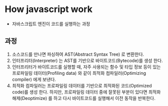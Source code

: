 # How javascript work

- 자바스크립트 엔진이 코드를 실행하는 과정

## 과정

1. 소스코드를 만나면 파싱하여 AST(Abstract Syntax Tree) 로 변환한다.
2. 인터프리터(Interpreter) 는 AST를 기반으로 바이트코드(Bytecode)를 생성 한다.
3. 인터프리터가 바이트코드를 실행할 때, 자주 사용되는 함수 및 타입 정보 등이 있는 프로파일링 데이터(Profiling data) 와 같이 최적화 컴파일러(Optimizing compiler) 에게 보낸다.
4. 최적화 컴파일러는 프로파일링 데이터를 기반으로 최적화된 코드(Optimized code)를 생성 한다.
   하지만, 프로파일링 데이터 중에 잘못된 부분이 있다면 최적화 해제(Deoptimize) 를 하고 다시 바이트코드를 실행해서 이전 동작을 반복한다.
